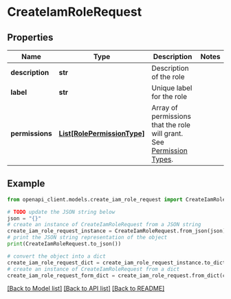 # CreateIamRoleRequest


## Properties

Name | Type | Description | Notes
------------ | ------------- | ------------- | -------------
**description** | **str** | Description of the role | 
**label** | **str** | Unique label for the role | 
**permissions** | [**List[RolePermissionType]**](RolePermissionType.md) | Array of permissions that the role will grant. See [Permission Types](https://developer.okta.com/docs/concepts/role-assignment/#permission-types). | 

## Example

```python
from openapi_client.models.create_iam_role_request import CreateIamRoleRequest

# TODO update the JSON string below
json = "{}"
# create an instance of CreateIamRoleRequest from a JSON string
create_iam_role_request_instance = CreateIamRoleRequest.from_json(json)
# print the JSON string representation of the object
print(CreateIamRoleRequest.to_json())

# convert the object into a dict
create_iam_role_request_dict = create_iam_role_request_instance.to_dict()
# create an instance of CreateIamRoleRequest from a dict
create_iam_role_request_form_dict = create_iam_role_request.from_dict(create_iam_role_request_dict)
```
[[Back to Model list]](../README.md#documentation-for-models) [[Back to API list]](../README.md#documentation-for-api-endpoints) [[Back to README]](../README.md)


